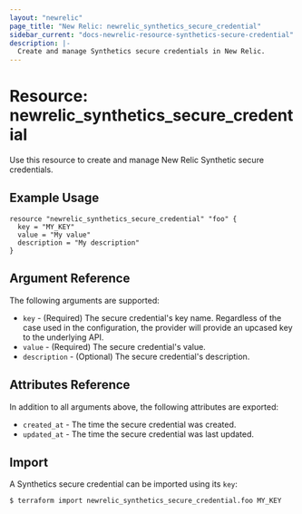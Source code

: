 ```yaml
---
layout: "newrelic"
page_title: "New Relic: newrelic_synthetics_secure_credential"
sidebar_current: "docs-newrelic-resource-synthetics-secure-credential"
description: |-
  Create and manage Synthetics secure credentials in New Relic.
---
```


# Resource: newrelic\_synthetics\_secure\_credential

Use this resource to create and manage New Relic Synthetic secure credentials.

## Example Usage

```hcl
resource "newrelic_synthetics_secure_credential" "foo" {
  key = "MY_KEY"
  value = "My value"
  description = "My description"
}
```

## Argument Reference

The following arguments are supported:

  * `key` - (Required) The secure credential's key name.  Regardless of the case used in the configuration, the provider will provide an upcased key to the underlying API.
  * `value` - (Required) The secure credential's value. 
  * `description` - (Optional) The secure credential's description.

## Attributes Reference

In addition to all arguments above, the following attributes are exported:

  * `created_at` - The time the secure credential was created.
  * `updated_at` - The time the secure credential was last updated.

## Import

A Synthetics secure credential can be imported using its `key`:

```
$ terraform import newrelic_synthetics_secure_credential.foo MY_KEY
```